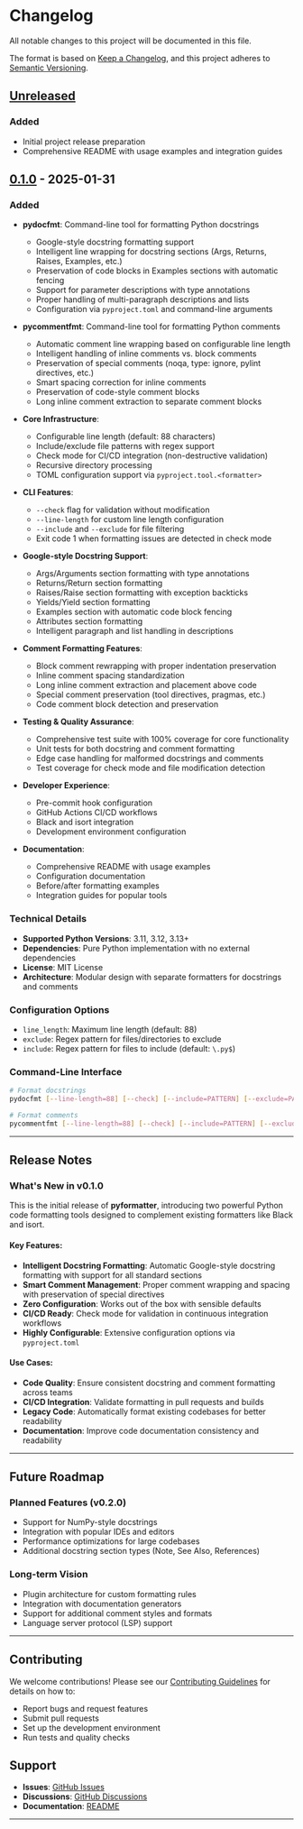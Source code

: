 # Changelog

All notable changes to this project will be documented in this file.

The format is based on [Keep a Changelog](https://keepachangelog.com/en/1.0.0/),
and this project adheres to [Semantic Versioning](https://semver.org/spec/v2.0.0.html).

## [Unreleased]

### Added
- Initial project release preparation
- Comprehensive README with usage examples and integration guides

## [0.1.0] - 2025-01-31

### Added
- **pydocfmt**: Command-line tool for formatting Python docstrings
  - Google-style docstring formatting support
  - Intelligent line wrapping for docstring sections (Args, Returns, Raises, Examples, etc.)
  - Preservation of code blocks in Examples sections with automatic fencing
  - Support for parameter descriptions with type annotations
  - Proper handling of multi-paragraph descriptions and lists
  - Configuration via `pyproject.toml` and command-line arguments

- **pycommentfmt**: Command-line tool for formatting Python comments
  - Automatic comment line wrapping based on configurable line length
  - Intelligent handling of inline comments vs. block comments
  - Preservation of special comments (noqa, type: ignore, pylint directives, etc.)
  - Smart spacing correction for inline comments
  - Preservation of code-style comment blocks
  - Long inline comment extraction to separate comment blocks

- **Core Infrastructure**:
  - Configurable line length (default: 88 characters)
  - Include/exclude file patterns with regex support
  - Check mode for CI/CD integration (non-destructive validation)
  - Recursive directory processing
  - TOML configuration support via `pyproject.tool.<formatter>`

- **CLI Features**:
  - `--check` flag for validation without modification
  - `--line-length` for custom line length configuration
  - `--include` and `--exclude` for file filtering
  - Exit code 1 when formatting issues are detected in check mode

- **Google-style Docstring Support**:
  - Args/Arguments section formatting with type annotations
  - Returns/Return section formatting
  - Raises/Raise section formatting with exception backticks
  - Yields/Yield section formatting
  - Examples section with automatic code block fencing
  - Attributes section formatting
  - Intelligent paragraph and list handling in descriptions

- **Comment Formatting Features**:
  - Block comment rewrapping with proper indentation preservation
  - Inline comment spacing standardization
  - Long inline comment extraction and placement above code
  - Special comment preservation (tool directives, pragmas, etc.)
  - Code comment block detection and preservation

- **Testing & Quality Assurance**:
  - Comprehensive test suite with 100% coverage for core functionality
  - Unit tests for both docstring and comment formatting
  - Edge case handling for malformed docstrings and comments
  - Test coverage for check mode and file modification detection

- **Developer Experience**:
  - Pre-commit hook configuration
  - GitHub Actions CI/CD workflows
  - Black and isort integration
  - Development environment configuration

- **Documentation**:
  - Comprehensive README with usage examples
  - Configuration documentation
  - Before/after formatting examples
  - Integration guides for popular tools

### Technical Details
- **Supported Python Versions**: 3.11, 3.12, 3.13+
- **Dependencies**: Pure Python implementation with no external dependencies
- **License**: MIT License
- **Architecture**: Modular design with separate formatters for docstrings and comments

### Configuration Options
- `line_length`: Maximum line length (default: 88)
- `exclude`: Regex pattern for files/directories to exclude
- `include`: Regex pattern for files to include (default: `\.py$`)

### Command-Line Interface
```bash
# Format docstrings
pydocfmt [--line-length=88] [--check] [--include=PATTERN] [--exclude=PATTERN] FILES...

# Format comments
pycommentfmt [--line-length=88] [--check] [--include=PATTERN] [--exclude=PATTERN] FILES...
```

---

## Release Notes

### What's New in v0.1.0

This is the initial release of **pyformatter**, introducing two powerful Python code formatting tools designed to complement existing formatters like Black and isort.

#### Key Features:
- **Intelligent Docstring Formatting**: Automatic Google-style docstring formatting with support for all standard sections
- **Smart Comment Management**: Proper comment wrapping and spacing with preservation of special directives
- **Zero Configuration**: Works out of the box with sensible defaults
- **CI/CD Ready**: Check mode for validation in continuous integration workflows
- **Highly Configurable**: Extensive configuration options via `pyproject.toml`

#### Use Cases:
- **Code Quality**: Ensure consistent docstring and comment formatting across teams
- **CI/CD Integration**: Validate formatting in pull requests and builds
- **Legacy Code**: Automatically format existing codebases for better readability
- **Documentation**: Improve code documentation consistency and readability

---

## Future Roadmap

### Planned Features (v0.2.0)
- Support for NumPy-style docstrings
- Integration with popular IDEs and editors
- Performance optimizations for large codebases
- Additional docstring section types (Note, See Also, References)

### Long-term Vision
- Plugin architecture for custom formatting rules
- Integration with documentation generators
- Support for additional comment styles and formats
- Language server protocol (LSP) support

---

## Contributing

We welcome contributions! Please see our [Contributing Guidelines](README.md#contributing) for details on how to:
- Report bugs and request features
- Submit pull requests
- Set up the development environment
- Run tests and quality checks

## Support

- **Issues**: [GitHub Issues](https://github.com/RikGhosh487/pyformatter/issues)
- **Discussions**: [GitHub Discussions](https://github.com/RikGhosh487/pyformatter/discussions)
- **Documentation**: [README](README.md)

---

[Unreleased]: https://github.com/RikGhosh487/pyformatter/compare/v0.1.0...HEAD
[0.1.0]: https://github.com/RikGhosh487/pyformatter/releases/tag/v0.1.0
